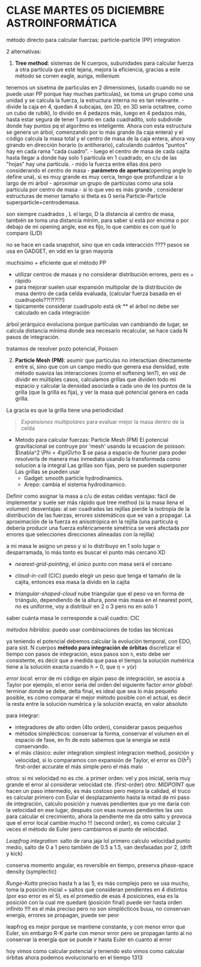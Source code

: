 # CLASE MARTES 05 DICIEMBRE ASTROINFORMÁTICA

método directo para calcular fuerzas: particle-particle (PP) integration

2 alternativas:
1. **Tree method**: sistemas de N cuerpos, subunidades para calcular fuerza a otra partícula que esté lejana, mejora la eficiencia, gracias a este método se corren eagle, auriga, millenium

tenemos un sisetma de particulas en 2 dimensiones, (usado cuando no se puede usar PP porque hay muchas partículas), se toma un grupo como una unidad y se calcula la fuerza, la estructura interna no es tan relevante.
    - divide la caja en 4, quedan 4 subcajas, (en 2D, en 3D sería octaltree, como un cubo de rubik), lo divido en 4 pedazos más, luego en 4 pedazos más, hasta estar segura de tener 1 punto en cada cuadradito, solo subdivide donde hay puntos pq el algoritmo es inteligente. Ahora con esta estructura se genera un árbol, comenzando por lo más grande (la caja entera) y el código calcula la masa total y el centro de masa de la caja entera, ahora voy girando en dirección horario (o antihorario), calculando cuántos "puntos" hay en cada rama "cada cuadro".
    - luego el centro de masa de cada cajita hasta llegar a donde hay solo 1 partícula en 1 cuadrado, en c/u de las "hojas" hay una partícula.
    - mido la fuerza entre ellas dos pero considerando el centro de masa
    - **parámetro de apertura**(opening angle lo define una), si es muy grande es muy cerca, tengo que profundizar a lo largo de mi árbol
    - aproximar un grupo de partículas como una sola partícula por centro de masa
    - si lo que veo es más grande , considerar estructuras de menor tamaño
    si theta es 0 sería Particle-Particle
    superparticle=centrodemasa.

son siempre cuadrados , L el largo, D la distancia al centro de masa, también se toma una distancia mínim, para saber si está por encima o por debajo de mi opening angle, ese es fijo, lo que cambio es con qué lo comparo (L/D)

no se hace en cada snapshot, sino que en cada interacción ???? pasos
se usa en GADGET, en vdd en la gran mayoría

muchisimo + eficiente que el método PP

* utilizar centros de masas y no considerar distribución errores, pero es + rápido
* para mejorar suelen usar expansión multipolar de la distribución de masa dentro de cada celda evaluada, (calcular fuerza basada en el cuadrupolo??!?!?!?!)
* típicamente considerar cuadrupolo está ok
** el árbol no debe ser calculado en cada integración

árbol jerárquico evoluciona porque partículas van cambiando de lugar, se calcula distancia mínima donde sea necesario recalcular, se hace cada N pasos de integración.

tratamos de resolver pozo potencial, Poisson

2. **Particle Mesh (PM)**: asumir que partículas no interactúan directamente entre sí, sino que con un campo medio que genera esa densidad, este método suaviza las interacciones (como el softening len?), en vez de dividir en múltiples casos, calculamos grillas que dividen todo mi espacio y calcular la densidad asociada a cada uno de los puntos de la grilla (que la grilla es fija), y ver la masa qué potencial genera en cada grilla.

La gracia es que la grilla tiene una periodicidad

> _Expansiones multipolares_ para evaluar mejor la masa dentro de la celda
- Metodo para calcular fuerzas: Particle Mesh (PM)
    El potencial gravitacional se contruye por 'mesh' usando la ecuacion de poisson:
        $\nabla^2 \Phi = 4\piG\rho $ se pasa a espacio de fourier para poder resolverla de manera mas inmediata usando la transformada como solucion a la integral
    Las grillas son fijas, pero se pueden superponer 
    Las grillas se pueden usar 
    * Gadget: smooth particle hydrodinamics.
    * Arepo: cambia el sistema hydrodinamico.

Definir como asignar la masa a c/u de estas celdas
ventajas: fácil de implementar y suele ser más rápido que tree method (si la masa llena el volumen)
desventajas: al ser cuadradas las rejillas pierde la isotropía de la distribución de las fuerzas, errores sistemáticos que se van a propagar. La aproximación de la fuerza es anisotrópica en la rejilla (una partícula q debería producir una fuerza esféricamente simétrica se verá afectada por errores que selecciones direcciones alineadas con la rejilla)

a mi masa le asigno un peso y si lo distribuyo en 1 solo lugar o desparramada, lo más tonto es buscar el punto más cercano XD

* _nearest-grid-pointing_, el único punto con masa será el cercano

* _cloud-in-cell_ (CIC) puedo elegir un peso que tenga el tamaño de la cajita, entonces esa masa la divido en la cajita

* _triangular-shaped-cloud_ nube triangular que el peso va en forma de triángulo, dependiendo de la altura, pone más masa en el nearest point, no es uniforme, voy a distribuir en 2 o 3 pero no en solo 1

saber cuánta masa le corresponde a cuál cuadro: CIC

_métodos híbridos_: puedo usar combinaciones de todas las técnicas

ya teniendo el potencial debemos calcular la evolución temporal, con EDO, para sist. N cuerpos
**método para integración de órbitas** discretizar el tiempo con pasos de integración, esos pasos son `h`, esto debe ser consistente, es decir que a medida que pasa el tiempo la solución numérica tiene a la solución exacta cuando h = 0, que $\eta = y(x)$

_error local_: error de mi código en algún paso de integración, se asocia a Taylor por ejemplo, el error sería del orden del siguiente factor
_error global_: terminar donde se debe, delta final, es ideal que sea lo más pequeño posible, es como comparar el mejor método posible con el actual, es decir la resta entre la solución numérica y la solución exacta, en valor absoluto

para integrar:
- integradores de alto orden (4to orden), considerar pasos pequeños
- métodos simplécticos: conservar la forma, conservar el volumen en el espacio de fase, en fn de esto sabemos que la energía se está conservando.
- el más clásico: euler integration simplest integracion method, posición y velocidad, si lo comparamos con expansión de Taylor, el error es O($h^2$) first-order accurate
el más simple pero el más malo 

otros: si mi velocidad no es cte. a primer orden: vel y pos inicial, sería muy grande el error al considerar velocidad cte. (first-order)
otro: *MIDPOINT* que hacen un paso intermedio, es más costoso pero mejora la calidad, el truco es calcular primero con Eular el desplazamiento hasta la mitad de mi paso de integración, calculo posición y nuevas pendientes que yo me daría con la velocidad en ese lugar, después con esas nuevas pendientes las uso para calcular el crecimiento, ahora la pendiente me da otro salto y provoca que el error local cambie mucho !!! (second order), es como calcular 2 veces el método de Euler pero cambiamos el punto de velocidad.

*Leapfrog integration*: salto de rana jaja lol
primero calculo velocidad punto medio, salto de 0 a 1 pero también de 0.5 a 1.5, van desfasadas por 2, (drift y kick)

conserva momento angular, es reversible en tiempo, preserva phase-space density (symplectic)

_Runge-Kutta_ preciso hasta h a las 5, es más complejo pero se usa mucho, toma la posición inicial + saltos que consideran pendientes en 4 distintos (por eso error es el 5), es el promedio de esas 4 posiciones, esa es la posición con la cual me quedaré (posición final)
puede ser hasta orden infinito !!!! es el más preciso
pero no son simplécticos buuu, no conservan energía, errores se propagan, puede ser peor 

leapfrog es mejor porque se mantiene constante, y con menor error que Euler, sin embargo R-K parte con menor error pero se propagan tanto al no conservar la energía que se puede ir hasta Euler en cuanto al error

hoy vimos como calcular potencial y teniendo esto vimos como calcular órbitas
ahora podemos evolucionarlo en el tiempo 1313
